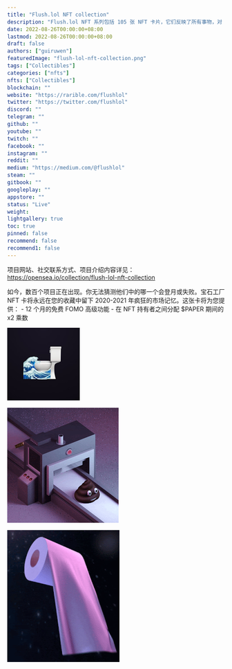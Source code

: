 ```yaml
---
title: "Flush.lol NFT collection"
description: "Flush.lol NFT 系列包括 105 张 NFT 卡片，它们反映了所有事物，对 2021 年的每个加密爱好者都很重要：疯狂的市场、闲逛和失败的项目，以及开发人员和用户之间的联系。"
date: 2022-08-26T00:00:00+08:00
lastmod: 2022-08-26T00:00:00+08:00
draft: false
authors: ["guiruwen"]
featuredImage: "flush-lol-nft-collection.png"
tags: ["Collectibles"]
categories: ["nfts"]
nfts: ["Collectibles"]
blockchain: ""
website: "https://rarible.com/flushlol"
twitter: "https://twitter.com/flushlol"
discord: ""
telegram: ""
github: ""
youtube: ""
twitch: ""
facebook: ""
instagram: ""
reddit: ""
medium: "https://medium.com/@flushlol"
steam: ""
gitbook: ""
googleplay: ""
appstore: ""
status: "Live"
weight: 
lightgallery: true
toc: true
pinned: false
recommend: false
recommend1: false
---
```

项目网站、社交联系方式、项目介绍内容详见：https://opensea.io/collection/flush-lol-nft-collection

 如今，数百个项目正在出现。你无法猜测他们中的哪一个会登月或失败。宝石工厂 NFT 卡将永远在您的收藏中留下 2020-2021 年疯狂的市场记忆。这张卡将为您提供： - 12 个月的免费 FOMO 高级功能 - 在 NFT 持有者之间分配 $PAPER 期间的 х2 乘数

![nft](01.png)



![nft](02.png)



![nft](03.png)



